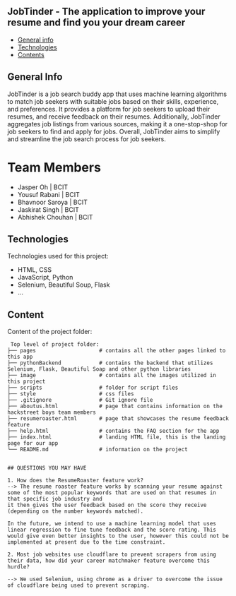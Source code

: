 ## JobTinder - The application to improve your resume and find you your dream career

* [General info](#general-info)
* [Technologies](#technologies)
* [Contents](#content)

## General Info
JobTinder is a job search buddy app that uses machine learning algorithms to match job seekers with suitable jobs based on their skills, experience, and preferences. It provides a platform for job seekers to upload their resumes, and receive feedback on their resumes. Additionally, JobTinder aggregates job listings from various sources, making it a one-stop-shop for job seekers to find and apply for jobs. Overall, JobTinder aims to simplify and streamline the job search process for job seekers.
	
# Team Members    
* Jasper Oh        | BCIT
* Yousuf Rabani    | BCIT
* Bhavnoor Saroya  | BCIT
* Jaskirat Singh   | BCIT
* Abhishek Chouhan | BCIT
## Technologies
Technologies used for this project:
* HTML, CSS
* JavaScript, Python
* Selenium, Beautiful Soup, Flask 
* ...
	
## Content
Content of the project folder:

```
 Top level of project folder: 
├── pages                    # contains all the other pages linked to this app
├── pythonBackend            # contains the backend that utilizes Selenium, Flask, Beautiful Soap and other python libraries
├── image                    # contains all the images utilized in this project
├── scripts                  # folder for script files
├── style                    # css files
├── .gitignore               # Git ignore file
├── aboutus.html             # page that contains information on the hackstreet boys team members
├── resumeroaster.html       # page that showcases the resume feedback feature
├── help.html                # contains the FAQ section for the app
├── index.html               # landing HTML file, this is the landing page for our app
└── README.md                # information on the project


## QUESTIONS YOU MAY HAVE

1. How does the ResumeRoaster feature work?
--> The resume roaster feature works by scanning your resume against some of the most popular keywords that are used on that resumes in that specific job industry and 
it then gives the user feedback based on the score they receive (depending on the number keywords matched). 

In the future, we intend to use a machine learning model that uses linear regression to fine tune feedback and the score rating. This would give even better insights to the user, however this could not be implemented at present due to the time constraint.

2. Most job websites use cloudflare to prevent scrapers from using their data, how did your career matchmaker feature overcome this hurdle?

--> We used Selenium, using chrome as a driver to overcome the issue of cloudflare being used to prevent scraping. 

```
